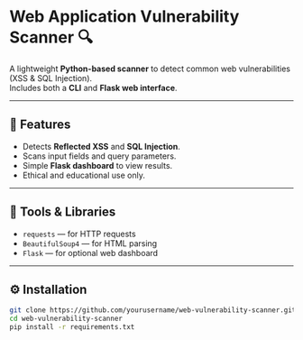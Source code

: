 # Web Application Vulnerability Scanner 🔍

A lightweight **Python-based scanner** to detect common web vulnerabilities (XSS & SQL Injection).  
Includes both a **CLI** and **Flask web interface**.

---

## 🚀 Features
- Detects **Reflected XSS** and **SQL Injection**.
- Scans input fields and query parameters.
- Simple **Flask dashboard** to view results.
- Ethical and educational use only.

---

## 🧰 Tools & Libraries
- `requests` — for HTTP requests  
- `BeautifulSoup4` — for HTML parsing  
- `Flask` — for optional web dashboard  

---

## ⚙️ Installation
```bash
git clone https://github.com/yourusername/web-vulnerability-scanner.git
cd web-vulnerability-scanner
pip install -r requirements.txt
